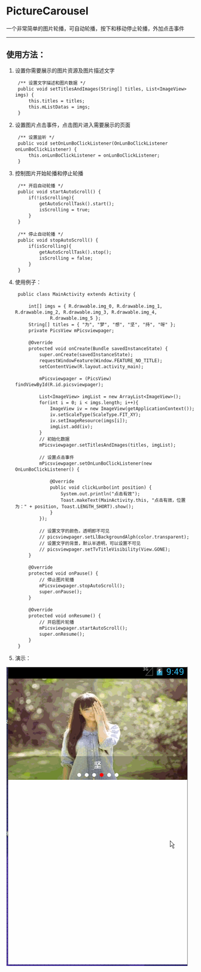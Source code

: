 # PictureCarousel
一个非常简单的图片轮播，可自动轮播，按下和移动停止轮播，外加点击事件

***

## 使用方法：

1. 设置你需要展示的图片资源及图片描述文字

		/** 设置文字描述和图片数据 */
		public void setTitlesAndImages(String[] titles, List<ImageView> imgs) {
			this.titles = titles;
			this.mListDatas = imgs;
		}

2. 设置图片点击事件，点击图片进入需要展示的页面

		/** 设置监听 */
		public void setOnLunBoClickListener(OnLunBoClickListener onLunBoClickListener) {
			this.onLunBoClickListener = onLunBoClickListener;
		}

3. 控制图片开始轮播和停止轮播
	
		/** 开启自动轮播 */
		public void startAutoScroll() {
			if(!isScrolling){
				getAutoScrollTask().start();
				isScrolling = true;
			}
		}
	
		/** 停止自动轮播 */
		public void stopAutoScroll() {
			if(isScrolling){
				getAutoScrollTask().stop();
				isScrolling = false;
			}
		}

4. 使用例子：

		public class MainActivity extends Activity {
		
			int[] imgs = { R.drawable.img_0, R.drawable.img_1, R.drawable.img_2, R.drawable.img_3, R.drawable.img_4,
					R.drawable.img_5 };
			String[] titles = { "为", "梦", "想", "坚", "持", "呀" };
			private PicsView mPicsviewpager;
		
			@Override
			protected void onCreate(Bundle savedInstanceState) {
				super.onCreate(savedInstanceState);
				requestWindowFeature(Window.FEATURE_NO_TITLE);
				setContentView(R.layout.activity_main);
		
				mPicsviewpager = (PicsView) findViewById(R.id.picsviewpager);
		
				List<ImageView> imgList = new ArrayList<ImageView>();
				for(int i = 0; i < imgs.length; i++){
					ImageView iv = new ImageView(getApplicationContext());
					iv.setScaleType(ScaleType.FIT_XY);
					iv.setImageResource(imgs[i]);
					imgList.add(iv);
				}
				// 初始化数据
				mPicsviewpager.setTitlesAndImages(titles, imgList);
				
				// 设置点击事件
				mPicsviewpager.setOnLunBoClickListener(new OnLunBoClickListener() {
					
					@Override
					public void clickLunbo(int position) {
						System.out.println("点击有效");
						Toast.makeText(MainActivity.this, "点击有效，位置为：" + position, Toast.LENGTH_SHORT).show();
					}
				});
		
				// 设置文字的颜色，透明即不可见
				// picsviewpager.setLlBackgroundAlph(color.transparent);
				// 设置文字的背景，默认半透明，可以设置不可见
				// picsviewpager.setTvTitleVisibility(View.GONE);
			}
			
			@Override
			protected void onPause() {
				// 停止图片轮播
				mPicsviewpager.stopAutoScroll();
				super.onPause();
			}
			
			@Override
			protected void onResume() {
				// 开启图片轮播
				mPicsviewpager.startAutoScroll();
				super.onResume();
			}
		}


4. 演示：

![](gif/pics.gif)